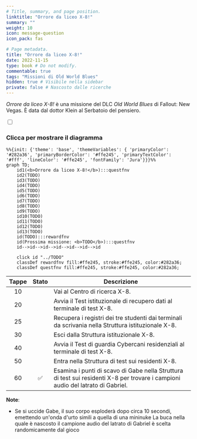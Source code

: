 ```yaml
---
# Title, summary, and page position.
linktitle: "Orrore da liceo X-8!" 
summary: ""
weight: 10
icon: message-question
icon_pack: fas

# Page metadata.
title: "Orrore da liceo X-8!"
date: 2022-11-15
type: book # Do not modify.
commentable: true
tags: "Missioni di Old World Blues"
hidden: true # Visibile nella sidebar
private: false # Nascosto dalle ricerche
---
```


<div class="fnv">


*Orrore da liceo X-8!* è una missione del DLC *Old World Blues* di Fallout: New Vegas. È data dal dottor Klein al Serbatoio del pensiero.


<section class="chart-collapse">
<input type="checkbox" name="collapse2" id="handle2">
<h3 class="handle">
<label for="handle2">Clicca per mostrare il diagramma</label>
</h3>
<div class="content">

```mermaid
%%{init: {'theme': 'base', 'themeVariables': { 'primaryColor': '#282a36', 'primaryBorderColor': '#ffe245', 'primaryTextColor': '#fff', 'lineColor': '#ffe245', 'fontFamily': 'Jura'}}}%%
graph TD;
    id1(<b>Orrore da liceo X-8!</b>):::questfnv
    id2(TODO)
    id3(TODO)
    id4(TODO)
    id5(TODO)
    id6(TODO)
    id7(TODO) 
    id8(TODO)
    id9(TODO)
    id10(TODO)
    id11(TODO)
    id12(TODO)
    id13(TODO) 
    id(TODO):::rewardfnv
    id(Prossima missione: <b>TODO</b>):::questfnv
    id-->id-->id-->id-->id-->id-->id
    
    click id "../TODO"
    classDef rewardfnv fill:#ffe245, stroke:#ffe245, color:#282a36;
    classDef questfnv fill:#ffe245, stroke:#ffe245, color:#282a36;
```

</div>
</section>

| Tappe |       Stato        | Descrizione |
|:-----:|:------------------:| ----------- |
|                           10                          |            | Vai al Centro di ricerca X-8.                                                                                                                                               |
|                           20                          |            | Avvia il Test istituzionale di recupero dati al terminale di test X-8.                                                                                                      |
|                           25                          |            | Recupera i registri dei tre studenti dai terminali da scrivania nella Struttura istituzionale X-8.                                                                          |
|                           30                          |            | Esci dalla Struttura istituzionale X-8.                                                                                                                                     |
|                           40                          |            | Avvia il Test di guardia Cybercani residenziali al terminale di test X-8.                                                                                                   |
|                           50                          |            | Entra nella Struttura di test sui residenti X-8.                                                                                                                            |
|                           60                          | :white_check_mark: | Esamina i punti di scavo di Gabe nella Struttura di test sui residenti X-8 per trovare i campioni audio del latrato di Gabriel.                                             |





**Note**:
- Se si uccide Gabe, il suo corpo esploderà dopo circa 10 secondi, emettendo un'onda d'urto simili a quella di una mininuke
La buca nella quale è nascosto il campione audio del latrato di Gabriel è scelta randomicamente dal gioco


</div>



